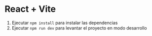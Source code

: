 # React + Vite

1. Ejecutar `npm install` para instalar las dependencias
2. Ejecutar `npm run dev` para levantar el proyecto en modo desarrollo
